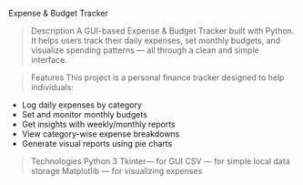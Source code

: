 Expense & Budget Tracker

>Description
A GUI-based Expense & Budget Tracker built with Python.  
It helps users track their daily expenses, set monthly budgets, and visualize spending patterns — all through a clean and simple interface.


>Features
This project is a personal finance tracker designed to help individuals:
- Log daily expenses by category
- Set and monitor monthly budgets
- Get insights with weekly/monthly reports
- View category-wise expense breakdowns
- Generate visual reports using pie charts

>Technologies
Python 3
Tkinter— for GUI
CSV — for simple local data storage
Matplotlib — for visualizing expenses
